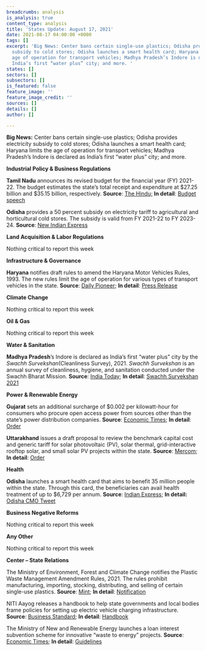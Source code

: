 ```yaml
---
breadcrumbs: analysis
is_analysis: true
content_type: analysis
title: 'States Update: August 17, 2021'
date: 2021-08-17 04:00:00 +0000
tags: []
excerpt: 'Big News: Center bans certain single-use plastics; Odisha provides electricity
  subsidy to cold stores; Odisha launches a smart health card; Haryana limits the
  age of operation for transport vehicles; Madhya Pradesh’s Indore is declared as
  India’s first “water plus” city; and more. '
states: []
sectors: []
subsectors: []
is_featured: false
feature_image: ''
feature_image_credit: ''
sources: []
details: []
author: []

---
```

**Big News:** Center bans certain single-use plastics; Odisha provides electricity subsidy to cold stores; Odisha launches a smart health card; Haryana limits the age of operation for transport vehicles; Madhya Pradesh’s Indore is declared as India’s first “water plus” city; and more.

**Industrial Policy & Business Regulations**

**Tamil Nadu** announces its revised budget for the financial year (FY) 2021-22. The budget estimates the state’s total receipt and expenditure at $27.25 billion and $35.15 billion, respectively. **Source**: [The Hindu;](https://www.thehindu.com/news/national/tamil-nadu/tamil-nadu-governments-first-budget-after-election-highlights/article35890900.ece) **In detail**: [Budget speech](http://www.tnbudget.tn.gov.in/tnweb_files/Budget_speech_RBE_ENG_2021_22.pdf)

**Odisha** provides a 50 percent subsidy on electricity tariff to agricultural and horticultural cold stores. The subsidy is valid from FY 2021-22 to FY 2023-24. **Source**: [New Indian Express](https://www.newindianexpress.com/states/odisha/2021/aug/15/50-per-cent-power-subsidy-for-odishas-cold-stores-2344957.html)

**Land Acquisition & Labor Regulations**

Nothing critical to report this week

**Infrastructure & Governance**

**Haryana** notifies draft rules to amend the Haryana Motor Vehicles Rules, 1993. The new rules limit the age of operation for various types of transport vehicles in the state. **Source**: [Daily Pioneer](https://www.dailypioneer.com/2021/state-editions/haryana-to-ban-plying-of-15-year-old-vehicles.html); **In detail**: [Press Release](https://manoharlalkhattar.in/node/21651)

**Climate Change**

Nothing critical to report this week

**Oil & Gas**

Nothing critical to report this week

**Water & Sanitation**

**Madhya Pradesh**’s Indore is declared as India’s first “water plus” city by the _Swachh Survekshan_(Cleanliness Survey), 2021. _Swachh Survekshan_ is an annual survey of cleanliness, hygiene, and sanitation conducted under the Swachh Bharat Mission. **Source**: [India Today](https://www.indiatoday.in/cities/indore/story/madhya-pradesh-indore-becomes-india-first-water-plus-city-swachh-survekshan-1839892-2021-08-12); **In detail**: [Swachh Suryekshan 2021](https://swachhsurvekshan2021.org/ImpDocs/SS2020fullreport.pdf)

**Power & Renewable Energy**

**Gujarat** sets an additional surcharge of $0.002 per kilowatt-hour for consumers who procure open access power from sources other than the state’s power distribution companies. **Source**: [Economic Times](https://energy.economictimes.indiatimes.com/news/power/additional-surcharge-set-at-51p/kwh/85198468); **In detail**: [Order](https://gercin.org/wp-content/uploads/2021/08/Order.pdf)

**Uttarakhand** issues a draft proposal to review the benchmark capital cost and generic tariff for solar photovoltaic (PV), solar thermal, grid-interactive rooftop solar, and small solar PV projects within the state. **Source**: [Mercom](https://mercomindia.com/generic-tariff-solar-projects-proposed-reduced-uttarakhand/); **In detail**: [Order](http://www.uerc.gov.in/Draft%20documents/2021/July/Draft%20Order%20dt.%2030.07.21%20on%20benchmark%20capital%20cost/Draft%20Order%20dt.%2030.07.21%20on%20benchmark%20capital%20cost.pdf)

**Health**

**Odisha** launches a smart health card that aims to benefit 35 million people within the state. Through this card, the beneficiaries can avail health treatment of up to $6,729 per annum. **Source**: [Indian Express](https://indianexpress.com/article/cities/bhubaneswar/odisha-cm-launches-smart-health-cards-to-benefit-over-3-5-crore-people-7454673/); **In detail:** [Odisha CMO Tweet](https://twitter.com/CMO_Odisha/status/1427465639518605316)

**Business Negative Reforms**

Nothing critical to report this week

**Any Other**

Nothing critical to report this week

**Center – State Relations**

The Ministry of Environment, Forest and Climate Change notifies the Plastic Waste Management Amendment Rules, 2021. The rules prohibit manufacturing, importing, stocking, distributing, and selling of certain single-use plastics. **Source**: [Mint](https://www.livemint.com/politics/policy/govt-notifies-amended-rules-for-identified-single-use-plastic-items-11628865452273.html); **In detail**: [Notification](https://static.pib.gov.in/WriteReadData/specificdocs/documents/2021/aug/doc202181311.pdf)

NITI Aayog releases a handbook to help state governments and local bodies frame policies for setting up electric vehicle charging infrastructure. **Source**: [Business Standard](https://www.business-standard.com/article/economy-policy/niti-aayog-releases-handbook-for-ev-charging-infra-implementation-121081201236_1.html); **In detail**: [Handbook](http://www.niti.gov.in/sites/default/files/2021-08/HandbookforEVChargingInfrastructureImplementation081221.pdf)

The Ministry of New and Renewable Energy launches a loan interest subvention scheme for innovative “waste to energy” projects. **Source**: [Economic Times](https://energy.economictimes.indiatimes.com/news/renewable/mnre-launches-interest-subvention-scheme-for-waste-to-energy-biomethanation-projects/85229553); **In detail**: [Guidelines](https://xfiles.unido.org/index.php/s/sGddSTGfwoLyMjz?dir=undefined&openfile=3763863)